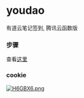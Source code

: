 # youdao
有道云笔记签到, 腾讯云函数版

### 步骤

查看[这里](https://github.com/ICE99125/BiliBili_Checkin.git)

### cookie

[![H6GBX6.png](https://s4.ax1x.com/2022/02/14/H6GBX6.png)](https://imgtu.com/i/H6GBX6)